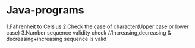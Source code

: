 # Java-programs
1.Fahrenheit to Celsius
2.Check the case of character(Upper case or lower case)
3.Number sequence validity check  //Increasing,decreasing & decreasing+increasing sequence is valid
